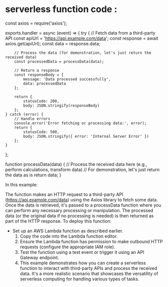 # serverless function code : 
const axios = require('axios');

exports.handler = async (event) => {
    try {
        // Fetch data from a third-party API
        const apiUrl = 'https://api.example.com/data';
        const response = await axios.get(apiUrl);
        const data = response.data;

        // Process the data (for demonstration, let's just return the received data)
        const processedData = processData(data);

        // Return a response
        const responseBody = {
            message: 'Data processed successfully',
            data: processedData
        };

        return {
            statusCode: 200,
            body: JSON.stringify(responseBody)
        };
    } catch (error) {
        // Handle errors
        console.error('Error fetching or processing data:', error);
        return {
            statusCode: 500,
            body: JSON.stringify({ error: 'Internal Server Error' })
        };
    }
};

function processData(data) {
    // Process the received data here (e.g., perform calculations, transform data)
    // For demonstration, let's just return the data as is
    return data;
}

In this example:

The function makes an HTTP request to a third-party API (https://api.example.com/data) using the Axios library to fetch some data.
Once the data is retrieved, it's passed to a processData function where you can perform any necessary processing or manipulation.
The processed data (or the original data if no processing is needed) is then returned as part of the HTTP response.
To deploy this function:

- Set up an AWS Lambda function as described earlier.
  1. Copy the code into the Lambda function editor.
  2. Ensure the Lambda function has permission to make outbound HTTP requests (configure the appropriate IAM role).
  3. Test the function using a test event or trigger it using an API Gateway endpoint.
  4. This example demonstrates how you can create a serverless function to interact with third-party APIs and process the received data. It's a more realistic scenario that showcases the versatility of serverless computing for handling various types of tasks.
